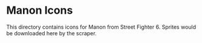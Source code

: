 # Manon Icons

This directory contains icons for Manon from Street Fighter 6.
Sprites would be downloaded here by the scraper.
